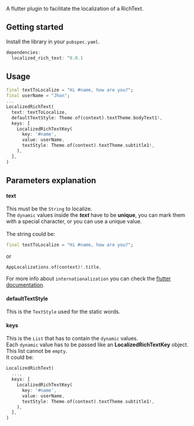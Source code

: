 <!-- 
This README describes the package. If you publish this package to pub.dev,
this README's contents appear on the landing page for your package.

For information about how to write a good package README, see the guide for
[writing package pages](https://dart.dev/guides/libraries/writing-package-pages). 

For general information about developing packages, see the Dart guide for
[creating packages](https://dart.dev/guides/libraries/create-library-packages)
and the Flutter guide for
[developing packages and plugins](https://flutter.dev/developing-packages). 
-->

A flutter plugin to facilitate the localization of a RichText.

## Getting started

Install the library in your `pubspec.yaml`.

```dart
dependencies:
  localized_rich_text: ^0.0.1
```

## Usage
```dart
final textToLocalize = "Hi #name, how are you?";
final userName = "Jhon";
...
LocalizedRichText(
  text: textToLocalize,
  defaultTextStyle: Theme.of(context).textTheme.bodyText1!,
  keys: [
    LocalizedRichTextKey(
      key: '#name',
      value: userName,
      textStyle: Theme.of(context).textTheme.subtitle1!,
    ),
  ],
)
```

## Parameters explanation

#### text </br>
This must be the `String` to localize.</br>
The `dynamic` values inside the <strong><em>text</em></strong> have to be **unique**,
you can mark them with a special character, or you can use a unique value.
</br>
</br>
The string could be:
```dart
final textToLocalize = "Hi #name, how are you?";
```
or
```dart
AppLocalizations.of(context)!.title,
```
For more info about `internationalization` you can check the
[flutter documentation](https://docs.flutter.dev/development/accessibility-and-localization/internationalization).

#### defaultTextStyle </br>
This is the `TextStyle` used for the static words.

#### keys </br>
This is the `List` that has to contain the `dynamic` values.
</br>
Each `dynamic` value has to be passed like an **LocalizedRichTextKey** object.
</br>
This list cannot be `empty`.
</br>
It could be:
```dart
LocalizedRichText(
  ...,
  keys: [
    LocalizedRichTextKey(
      key: '#name',
      value: userName,
      textStyle: Theme.of(context).textTheme.subtitle1!,
    ),
  ],
)
```
